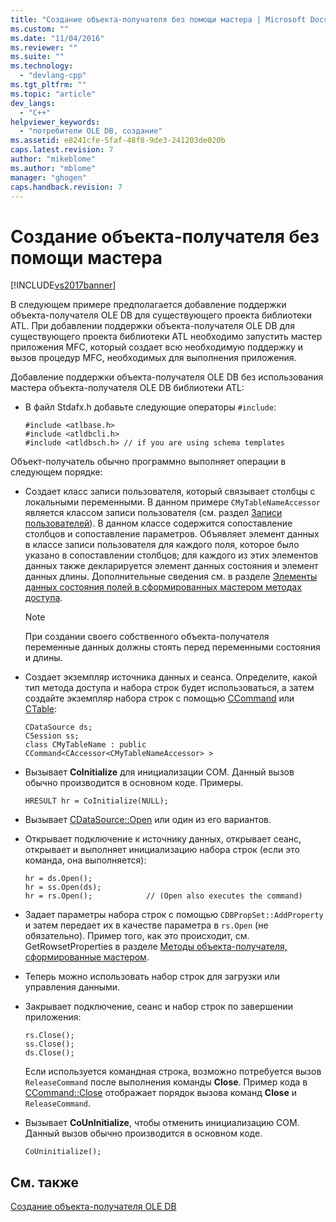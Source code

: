 ```yaml
---
title: "Создание объекта-получателя без помощи мастера | Microsoft Docs"
ms.custom: ""
ms.date: "11/04/2016"
ms.reviewer: ""
ms.suite: ""
ms.technology: 
  - "devlang-cpp"
ms.tgt_pltfrm: ""
ms.topic: "article"
dev_langs: 
  - "C++"
helpviewer_keywords: 
  - "потребители OLE DB, создание"
ms.assetid: e8241cfe-5faf-48f8-9de3-241203de020b
caps.latest.revision: 7
author: "mikeblome"
ms.author: "mblome"
manager: "ghogen"
caps.handback.revision: 7
---
```

# Создание объекта-получателя без помощи мастера
[!INCLUDE[vs2017banner](../../assembler/inline/includes/vs2017banner.md)]

В следующем примере предполагается добавление поддержки объекта\-получателя OLE DB для существующего проекта библиотеки ATL.  При добавлении поддержки объекта\-получателя OLE DB для существующего проекта библиотеки ATL необходимо запустить мастер приложения MFC, который создает всю необходимую поддержку и вызов процедур MFC, необходимых для выполнения приложения.  
  
 Добавление поддержки объекта\-получателя OLE DB без использования мастера объекта\-получателя OLE DB библиотеки ATL:  
  
-   В файл Stdafx.h добавьте следующие операторы `#include`:  
  
    ```  
    #include <atlbase.h>  
    #include <atldbcli.h>  
    #include <atldbsch.h> // if you are using schema templates  
    ```  
  
 Объект\-получатель обычно программно выполняет операции в следующем порядке:  
  
-   Создает класс записи пользователя, который связывает столбцы с локальными переменными.  В данном примере `CMyTableNameAccessor` является классом записи пользователя \(см. раздел [Записи пользователей](../../data/oledb/user-records.md)\).  В данном классе содержится сопоставление столбцов и сопоставление параметров.  Объявляет элемент данных в классе записи пользователя для каждого поля, которое было указано в сопоставлении столбцов; для каждого из этих элементов данных также декларируется элемент данных состояния и элемент данных длины.  Дополнительные сведения см. в разделе [Элементы данных состояния полей в сформированных мастером методах доступа](../Topic/Field%20Status%20Data%20Members%20in%20Wizard-Generated%20Accessors.md).  
  
    > [!NOTE]
    >  При создании своего собственного объекта\-получателя переменные данных должны стоять перед переменными состояния и длины.  
  
-   Создает экземпляр источника данных и сеанса.  Определите, какой тип метода доступа и набора строк будет использоваться, а затем создайте экземпляр набора строк с помощью [CCommand](../../data/oledb/ccommand-class.md) или [CTable](../../data/oledb/ctable-class.md):  
  
    ```  
    CDataSource ds;  
    CSession ss;  
    class CMyTableName : public CCommand<CAccessor<CMyTableNameAccessor> >  
    ```  
  
-   Вызывает **CoInitialize** для инициализации COM.  Данный вызов обычно производится в основном коде.  Примеры.  
  
    ```  
    HRESULT hr = CoInitialize(NULL);  
    ```  
  
-   Вызывает [CDataSource::Open](../../data/oledb/cdatasource-open.md) или один из его вариантов.  
  
-   Открывает подключение к источнику данных, открывает сеанс, открывает и выполняет инициализацию набора строк \(если это команда, она выполняется\):  
  
    ```  
    hr = ds.Open();  
    hr = ss.Open(ds);  
    hr = rs.Open();            // (Open also executes the command)  
    ```  
  
-   Задает параметры набора строк с помощью `CDBPropSet::AddProperty` и затем передает их в качестве параметра в `rs.Open` \(не обязательно\).  Пример того, как это происходит, см. GetRowsetProperties в разделе [Методы объекта\-получателя, сформированные мастером](../Topic/Consumer%20Wizard-Generated%20Methods.md).  
  
-   Теперь можно использовать набор строк для загрузки или управления данными.  
  
-   Закрывает подключение, сеанс и набор строк по завершении приложения:  
  
    ```  
    rs.Close();  
    ss.Close();  
    ds.Close();  
    ```  
  
     Если используется командная строка, возможно потребуется вызов `ReleaseCommand` после выполнения команды **Close**.  Пример кода в [CCommand::Close](../Topic/CCommand::Close.md) отображает порядок вызова команд **Close** и `ReleaseCommand`.  
  
-   Вызывает **CoUnInitialize**, чтобы отменить инициализацию COM.  Данный вызов обычно производится в основном коде.  
  
    ```  
    CoUninitialize();  
    ```  
  
## См. также  
 [Создание объекта\-получателя OLE DB](../../data/oledb/creating-an-ole-db-consumer.md)